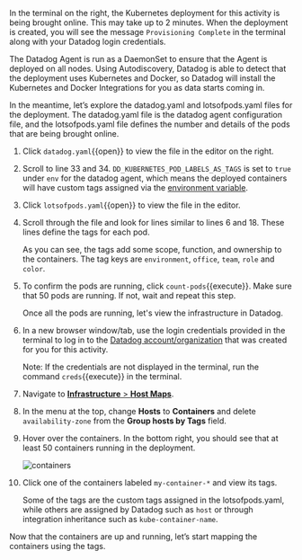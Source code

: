 In the terminal on the right, the Kubernetes deployment for this activity is being brought online. This may take up to 2 minutes. When the deployment is created, you will see the message `Provisioning Complete` in the terminal along with your Datadog login credentials. 

The Datadog Agent is run as a DaemonSet to ensure that the Agent is deployed on all nodes. Using Autodiscovery, Datadog is able to detect that the deployment uses Kubernetes and Docker, so Datadog will install the Kubernetes and Docker Integrations for you as data starts coming in. 

In the meantime, let’s explore the datadog.yaml and lotsofpods.yaml files for the deployment. The datadog.yaml file is the datadog agent configuration file, and the lotsofpods.yaml file defines the number and details of the pods that are being brought online.

1. Click `datadog.yaml`{{open}} to view the file in the editor on the right.

2. Scroll to line 33 and 34. `DD_KUBERNETES_POD_LABELS_AS_TAGS` is set to `true` under `env` for the datadog agent, which means the deployed containers will have custom tags assigned via the <a href="https://docs.datadoghq.com/getting_started/tagging/assigning_tags/?tab=containerizedenvironments#environment-variables" target="_blank">environment variable</a>.

3. Click `lotsofpods.yaml`{{open}} to view the file in the editor.

4. Scroll through the file and look for lines similar to lines 6 and 18. These lines define the tags for each pod. 

    As you can see, the tags add some scope, function, and ownership to the containers. The tag keys are `environment`, `office`, `team`, `role` and `color`.

5. To confirm the pods are running, click `count-pods`{{execute}}. Make sure that 50 pods are running. If not, wait and repeat this step. 

    Once all the pods are running, let's view the infrastructure in Datadog. 

6. In a new browser window/tab, use the login credentials provided in the terminal to log in to the <a href="https://app.datadoghq.com/account/login" target="_datadog">Datadog account/organization</a> that was created for you for this activity.

    Note: If the credentials are not displayed in the terminal, run the command `creds`{{execute}} in the terminal. 

7. Navigate to <a href="https://app.datadoghq.com/infrastructure/map" target="_datadog">**Infrastructure** > **Host Maps**</a>.

8. In the menu at the top, change **Hosts** to **Containers** and delete `availability-zone` from the **Group hosts by Tags** field.

9. Hover over the containers. In the bottom right, you should see that at least 50 containers running in the deployment. 

    ![containers](taggingk8s/assets/containers-running.png)

10. Click one of the containers labeled `my-container-*` and view its tags. <p>Some of the tags are the custom tags assigned in the lotsofpods.yaml, while others are assigned by Datadog such as `host` or through integration inheritance such as `kube-container-name`.

Now that the containers are up and running, let’s start mapping the containers using the tags.